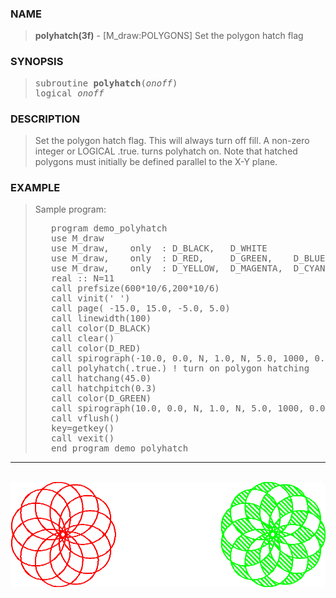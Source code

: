 <?
<body>
  <a name="top" id="top"></a>
  <div id="Container">
    <div id="Content">
      <div class="c265">
      </div><a name="0"></a>
      <h3><a name="0">NAME</a></h3>
      <blockquote>
        <b>polyhatch(3f)</b> - [M_draw:POLYGONS] Set the polygon hatch flag <b></b>
      </blockquote><a name="contents" id="contents"></a>
      <h3><a name="4">SYNOPSIS</a></h3>
      <blockquote>
        <pre>
subroutine <b>polyhatch</b>(<i>onoff</i>)
logical <i>onoff</i>
</pre>
      </blockquote><a name="2"></a>
      <h3><a name="2">DESCRIPTION</a></h3>
      <blockquote>
        <p>Set the polygon hatch flag. This will always turn off fill. A non-zero integer or LOGICAL .true. turns polyhatch on. Note that hatched polygons
        must initially be defined parallel to the X-Y plane.</p>
      </blockquote><a name="3"></a>
      <h3><a name="3">EXAMPLE</a></h3>
      <blockquote>
        Sample program:
        <pre>
   program demo_polyhatch
   use M_draw
   use M_draw,    only  : D_BLACK,   D_WHITE
   use M_draw,    only  : D_RED,     D_GREEN,    D_BLUE
   use M_draw,    only  : D_YELLOW,  D_MAGENTA,  D_CYAN
   real :: N=11
   call prefsize(600*10/6,200*10/6)
   call vinit(' ')
   call page( -15.0, 15.0, -5.0, 5.0)
   call linewidth(100)
   call color(D_BLACK)
   call clear()
   call color(D_RED)
   call spirograph(-10.0, 0.0, N, 1.0, N, 5.0, 1000, 0.0, 0.0, 0)
   call polyhatch(.true.) ! turn on polygon hatching
   call hatchang(45.0)
   call hatchpitch(0.3)
   call color(D_GREEN)
   call spirograph(10.0, 0.0, N, 1.0, N, 5.0, 1000, 0.0, 0.0, 2)
   call vflush()
   key=getkey()
   call vexit()
   end program demo_polyhatch
</pre>
      </blockquote>
      <hr />
      <br />
      <div class="c265"><img src="../images/polyhatch.3m_draw.gif" /></div>
    </div>
  </div>
</body>
